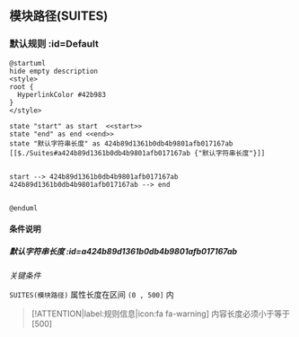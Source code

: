 ## 模块路径(SUITES) <!-- {docsify-ignore-all} -->

   

### 默认规则 :id=Default

```plantuml
@startuml
hide empty description
<style>
root {
  HyperlinkColor #42b983
}
</style>

state "start" as start  <<start>>
state "end" as end <<end>>
state "默认字符串长度" as 424b89d1361b0db4b9801afb017167ab [[$./Suites#a424b89d1361b0db4b9801afb017167ab {"默认字符串长度"}]]


start --> 424b89d1361b0db4b9801afb017167ab 
424b89d1361b0db4b9801afb017167ab --> end 


@enduml
```

#### 条件说明

##### 默认字符串长度 :id=a424b89d1361b0db4b9801afb017167ab


*关键条件*


`SUITES(模块路径)` 属性长度在区间 `(0 , 500]` 内

> [!ATTENTION|label:规则信息|icon:fa fa-warning]
> 内容长度必须小于等于[500]







